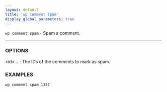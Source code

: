 ```yaml
---
layout: default
title: 'wp comment spam'
display_global_parameters: true
---
```


`wp comment spam` - Spam a comment.

<hr />

### OPTIONS

&lt;id&gt;...
: The IDs of the comments to mark as spam.

### EXAMPLES

    wp comment spam 1337



